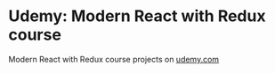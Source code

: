 # Udemy: Modern React with Redux course
Modern React with Redux course projects on [udemy.com](https://www.udemy.com/react-redux/)
